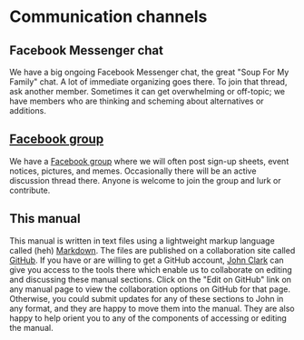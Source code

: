 # Communication channels

## Facebook Messenger chat

We have a big ongoing Facebook Messenger chat, the great "Soup For My Family" chat.  A lot of immediate organizing goes there.  To join that thread, ask another member.  Sometimes it can get overwhelming or off-topic; we have members who are thinking and scheming about alternatives or additions.

## [Facebook group](https://www.facebook.com/groups/109175886146669)

We have a [Facebook group](https://www.facebook.com/groups/109175886146669) where we will often post sign-up sheets, event notices, pictures, and memes.  Occasionally there will be an active discussion thread there.  Anyone is welcome to join the group and lurk or contribute.

## This manual

This manual is written in text files using a lightweight markup language called (heh) [Markdown](https://www.markdownguide.org/basic-syntax/).  The files are published on a collaboration site called [GitHub](https://github.com/).  If you have or are willing to get a GitHub account, [John Clark](mailto:john.l.clark@gmail.com) can give you access to the tools there which enable us to collaborate on editing and discussing these manual sections.  Click on the "Edit on GitHub" link on any manual page to view the collaboration options on GitHub for that page.  Otherwise, you could submit updates for any of these sections to John in any format, and they are happy to move them into the manual.  They are also happy to help orient you to any of the components of accessing or editing the manual.
